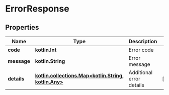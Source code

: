 # ErrorResponse

## Properties

| Name        | Type                                                                         | Description              | Notes      |
|-------------|------------------------------------------------------------------------------|--------------------------|------------|
| **code**    | **kotlin.Int**                                                               | Error code               |            |
| **message** | **kotlin.String**                                                            | Error message            |            |
| **details** | [**kotlin.collections.Map&lt;kotlin.String, kotlin.Any&gt;**](kotlin.Any.md) | Additional error details | [optional] |



